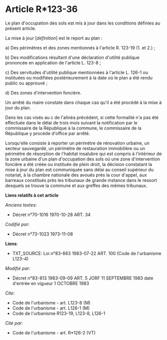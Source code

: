 # Article R*123-36

Le plan d'occupation des sols est mis à jour dans les conditions définies au présent article.

La mise à jour [*définition*] est le report au plan :

a) Des périmètres et des zones mentionnés à l'article R. 123-19 (1. et 2.) ;

b) Des modifications résultant d'une déclaration d'utilité publique prononcée en application de l'article L. 123-8 ;

c) Des servitudes d'utilité publique mentionnées à l'article L. 126-1 ou instituées ou modifiées postérieurement à la date où
le plan a été rendu public ou approuvé ;

d) Des zones d'intervention foncière.

Un arrêté du maire constate dans chaque cas qu'il a été procédé à la mise à jour du plan.

Dans les cas visés au c de l'alinéa précédent, si cette formalité n'a pas été effectuée dans le délai de trois mois suivant
la notification par le commissaire de la République à la commune, le commissaire de la République y procède d'office par
arrêté.

Lorsqu'elle consiste à reporter un périmètre de rénovation urbaine, un secteur sauvegardé, un périmètre de restauration
immobilière ou un périmètre de résorption de l'habitat insalubre qui est compris à l'intérieur de la zone urbaine d'un plan
d'occupation des sols où une zone d'intervention foncière a été créée ou instituée de plein droit, la décision constatant la
mise à jour du plan est communiquée sans délai au conseil supérieur du notariat, à la chambre nationale des avoués près la
cour d'appel, aux barreaux constitués près les tribunaux de grande instance dans le ressort desquels se trouve la commune et
aux greffes des mêmes tribunaux.

**Liens relatifs à cet article**

_Anciens textes_:

  - Décret n°70-1016 1970-10-28 ART. 34

_Codifié par_:

  - Décret n°73-1023 1973-11-08

**Liens**:

  - TXT_SOURCE: Loi n°83-663 1983-07-22 ART. 100 (Code de l'urbanisme L123-4)

_Modifié par_:

  - Décret n°83-813 1983-09-09 ART. 5 JORF 11 SEPTEMBRE 1983 date d'entrée en vigueur 1 OCTOBRE 1983

_Cite_:

  - Code de l'urbanisme - art. L123-8 (M)
  - Code de l'urbanisme - art. L126-1 (M)
  - Code de l'urbanisme R123-19, L123-8, L126-1

_Cité par_:

  - Code de l'urbanisme - art. R*126-2 (VT)
